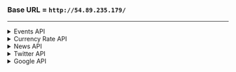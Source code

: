 
### Base URL = `http://54.89.235.179/`
---

<!--------               EVENTS API STARTS               --------->

<details>
<summary>Events API</summary>
<br>

# Events

Get the details of economic events perfoming today.

**URL** : `/events`

**Method** : `GET`

**Auth required** : NO

**Permissions required** : None

**Parameters** : None

## Success Response

**Code** : `200 OK`

The return type is a list of dictionaries of which elements contain event information.

**Content examples**

```json
    [{
        "name": "General Elections",
        "country": "Panama",
        "date": "2019-05-05",
        "rep": 2,
        "actual": "",
        "prev": "",
        "forecast": ""
    },
    {
        "name": "Emirates NBD PMI",
        "country": "Egypt",
        "date": "2019-05-05",
        "rep": 1,
        "actual": "50.8",
        "prev": "49.9",
        "forecast": "50.1"
    }]
```

## Notes

* "rep" key resresents the importance of an economic event ranging from 1 to 3.
* "actual", "prev" and "forecast" keys might have empty values for some events.
  
</details>
<!--------               EVENTS API ENDS               --------->


<!--------               CURRENCY API STARTS               --------->

<details>
<summary>Currency Rate API</summary>
<br>

# Currency Rate

After obtaining request from user, it respond the requested currency translation or all currency translations.

**URL** : `/currencyrate/<str:source>to<str:target>`

**Method** : `POST`

**Auth required** : NO

**Permissions required** : None

**Parameters** : source, target

## Success Response

**Code** : `200 OK`

**Content examples**

```json
{
    "response": success,
    "datetime": "2019-05-06 11:49:05",
    "Source to Target: "6.708424",
}
```

## Notes

No note here!
  

</details>
<!--------               CURRENCY API ENDS               --------->


<!--------               NEWS API STARTS                   --------->
<details>
<summary>News API</summary>
<br>

# News

Having information about the newly emerged financial news 

**URL** : `/news`

**Method** : `GET`

**Auth required** : NO

**Permissions required** : None

**Parameters** : None

## Success Response


**Code** : `200 OK`

**Content examples**

List of dictionaries is returned, each are itemized by their id's. Information about the news are categorized accordingly.



```json

{"77111":
    {"id": "77111",
     "title": "Rwanda Inflation Rate Lowest in 3 Months in April",
     "description": "The annual inflation rate in Rwanda eased to 0.2 percent in April 2019 from 1.1 percent in the prior month. It is 
                     the lowest inflation since January, as prices fell further for food & non-alcoholic beverages (-3.1% vs 2.4% in 
                     March) and slowed for transport (3% vs 6.7%). Also, cost was flat for housing & utilities (vs 1.1% in March). On a 
                     monthly basis, consumer prices went up 0.3 percent, following a 1.1 percent rise in the previous month.",
     "date": "2019-05-10",
     "country": "Rwanda",
     "symbol": "RwandaIR",
     "url": "/rwanda/inflation-cpi"},
 "77107": 
    {"id": "77107",
    "title": "Kosovo Inflation Rate Highest in Over 6 Years", 
    "description": "Annual inflation rate in Kosovo edged up to 3.4 percent in April of 2019 from 3.3 percent in the previous month. It was 
                    the highest inflation rate since January of 2013, as cost rose faster for food & non-alcoholic beverages (7.1 percent 
                    from 6.7 percent in March) and for furniture & household equipment (0.9 percent vs 0.3 percent). On the other hand, 
                    prices went up at a softer pace for transport (2.2 percent vs 2.7 percent); alcoholic beverages & tobacco (2.7 percent 
                    vs 2.8 percent) and miscellaneous goods & services (1.0 percent vs 1.3 percent) while cost fell for housing & utilities 
                    (-1.4 percent vs -1.3 percent); recreation & culture (-0.3 percent vs -0.4 percent) and communication (-0.3 percent vs 
                    -0.5 percent). On a monthly basis, consumer prices went up 0.1 percent, the same as in March.",
    "date": "2019-05-10", 
    "country": "Kosovo",
    "symbol": "KOSSOVOINFNRATE", 
    "url": "/kosovo/inflation-cpi"}
}

```

## Notes

* There is no note for the api
 
</details>

<!--------               NEWS API ENDS                   --------->

<!--------               TWITTER API STARTS                   --------->

<details>
<summary>Twitter API</summary>
<br>

# Tweets

* Returns some links that leads to events and news

**URL** : `/twitter`

**Method** : `GET`

**Auth required** : NO

**Permissions required** : None

**Parameters** : None

## Success Response

**Code** : `200 OK`

**Content examples**

```json
{
    "all_links": [
        "https://go.shr.lc/2L9MKtJ",
        "https://www.publish0x.com/earning-crypto/what-are-security-tokens-and-stos-xllynk?a=mWZdPqweKg",
        "https://go.shr.lc/2VeKaGv",
        "http://bit.ly/2U1f8gz",
        "https://www.publish0x.com/consensus-report/along-with-bitcos-prices-lightg-network-numbers-explod-xepzw?a=mWZdPqweKg"
    ]
}
```

## Notes

* NO NOTE HERE
  

</details>
<!--------               TWITTER API ENDS                   --------->


<!--------               GOOGLE API STARTS                   --------->

<details>

<summary>Google API</summary>
<br>

# Google Place

Suggest autocomplete places for given input keyword

**URL** : `/google/map/place`

**Method** : `GET`

**Auth required** : NO

**Permissions required** : None

**Parameters** : input

## Success Response

Place predictions about given input

**Code** : `200 OK`

**Content examples**

```json
{
    "predictions" : [ 
        { 
            "description" : "Ankara, Turkey", 
            "id" : "908fdf0efc46fb81721d9b06ff54ee23e8703a4f", 
            "matched_substrings" : [ 
                { 
                    "length" : 6, 
                    "offset" : 0 
                } 
            ],
            "place_id" : "ChIJsS1zINVH0xQRjSuEwLBX3As",
            "reference" : "ChIJsS1zINVH0xQRjSuEwLBX3As", 
            "structured_formatting" : { 
                "main_text" : "Ankara", 
                "main_text_matched_substrings" : [ 
                    { 
                        "length" : 6, 
                        "offset" : 0 
                    }
                ], 
                "secondary_text" : "Turkey" 
            }, 
            "terms" : [ 
                { 
                    "offset" : 0, 
                    "value" : "Ankara" 
                }, 
                { 
                    "offset" : 8, 
                    "value" : "Turkey" 
                } 
            ], 
            "types" : [ "locality", "political", "geocode" ] 
        }
    ],
    "status" : "OK" 
}
```

## Notes

*NO NOTE HERE*

# Google Geocode

Returns Google Geocode Object from given place_id

**URL** : `/google/map/geocode`

**Method** : `GET`

**Auth required** : NO

**Permissions required** : None

**Parameters** : input

## Success Response

Geocode Object

**Code** : `200 OK`

**Content examples**

```json
{ 
    "results" : [ 
        { 
            "address_components" : [ 
                { 
                    "long_name" : "Ankara", 
                    "short_name" : "Ankara", 
                    "types" : [ "locality", "political" ] 
                }, 
                { 
                    "long_name" : "Ankara", 
                    "short_name" : "Ankara", 
                    "types" : [ "administrative_area_level_1", "political" ] 
                }, 
                { 
                    "long_name" : "Turkey", 
                    "short_name" : "TR", 
                    "types" : [ "country", "political" ] 
                } 
            ], 
            "formatted_address" : "Ankara, Turkey", 
            "geometry" : { 
                "bounds" : { 
                    "northeast" : { 
                        "lat" : 40.076332, 
                        "lng" : 33.007056 
                    }, 
                    "southwest" : { 
                        "lat" : 39.7304211, 
                        "lng" : 32.5184735 
                    } 
                }, 
                "location" : { 
                    "lat" : 39.9333635, 
                    "lng" : 32.8597419 
                }, 
                "location_type" : "APPROXIMATE", 
                "viewport" : { 
                    "northeast" : { 
                        "lat" : 40.076332, 
                        "lng" : 33.007056 
                    }, 
                    "southwest" : { 
                        "lat" : 39.7304211, 
                        "lng" : 32.5184735 
                    } 
                }
            }, 
            "place_id" : "ChIJsS1zINVH0xQRjSuEwLBX3As", 
            "types" : [ "locality", "political" ] 
        } 
    ], 
    "status" : "OK" 
}
```

## Notes

*NO NOTE HERE*
    
</details>

<!--------               GOOGLE API ENDS                   --------->
